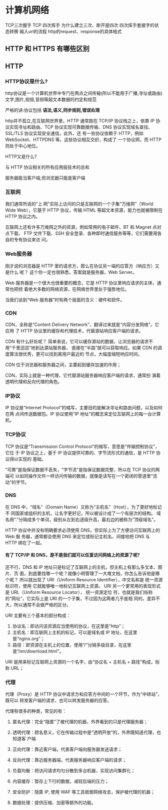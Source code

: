 # 计算机网络



TCP三次握手 
TCP 四次挥手 
为什么建立三次、断开是四次 
四次挥手套接字的状态转移 
输入url的流程 
http的request、response的具体格式





## HTTP 和 HTTPS 有哪些区别





## HTTP

### HTTP协议是什么?

http协议是一个计算机世界中专门在两点之间传输(所以不能用于广播,寻址或路由)文字,图片,视频,音频等超文本数据的约定和规范

严格的讲:协议包括 **语法,语义,同步规则,错误处理**



http并不孤立,在互联网世界里，HTTP 通常跑在 TCP/IP 协议栈之上，依靠 IP 协议实现寻址和路由、TCP 协议实现可靠数据传输、DNS 协议实现域名查找、SSL/TLS 协议实现安全通信。此外，还 有一些协议依赖于 HTTP，例如 WebSocket、HTTPDNS 等。这些协议相互交织，构成了 一个协议网，而 HTTP 则处于中心地位。



HTTP又是什么?

与 HTTP 协议相关的所有应用层技术的总和



服务器能当客户端,但浏览器只能是客户端





### 互联网

我们通常所说的“上 网”实际上访问的只是互联网的一个子集“万维网”（World Wide Web），它基于 HTTP 协议，传输 HTML 等超文本资源，能力也就被限制在 HTTP 协议之内。

互联网上还有许多万维网之外的资源，例如常用的电子邮件、BT 和 Magnet 点对点下载、 FTP 文件下载、SSH 安全登录、各种即时通信服务等等，它们需要用各自的专有协议来访 问。



### Web服务器

刚才说的浏览器是 HTTP 里的请求方，那么在协议另一端的应答方（响应方）又是什么 呢？ 这个你一定也很熟悉，答案就是服务器，Web Server。

Web 服务器是一个很大也很重要的概念，它是 HTTP 协议里响应请求的主体，通常也把控 着绝大多数的网络资源，在网络世界里处于强势地位。

当我们谈到“Web 服务器”时有两个层面的含义：硬件和软件。



### CDN

CDN，全称是“Content Delivery Network”，翻译过来就是“内容分发网络”。它应用 了 HTTP 协议里的缓存和代理技术，代替源站响应客户端的请求。

CDN 有什么好处呢？ 简单来说，它可以缓存源站的数据，让浏览器的请求不用“千里迢迢”地到达源站服务器， 直接在“半路”就可以获取响应。如果 CDN 的调度算法很优秀，更可以找到离用户最近的 节点，大幅度缩短响应时间。

CDN 位于浏览器和服务器之间，主要起到缓存加速的作用；

CDN，实际上就是一种代理，它代替源站服务器响应客户端的请求，通常扮 演着透明代理和反向代理的角色。

### IP协议

IP 协议是“Internet Protocol”的缩写，主要目的是解决寻址和路由问题，以及如何在两 点间传送数据包。IP 协议使用“IP 地址”的概念来定位互联网上的每一台计算机。



### TCP协议

TCP 协议是“Transmission Control Protocol”的缩写，意思是“传输控制协议”，它位 于 IP 协议之上，基于 IP 协议提供可靠的、字节流形式的通信，是 HTTP 协议得以实现的 基础。

“可靠”是指保证数据不丢失，“字节流”是指保证数据完整，所以在 TCP 协议的两端可 以如同操作文件一样访问传输的数据，就像是读写在一个密闭的管道里“流动”的字节。





### DNS

在 DNS 中，“域名”（Domain Name）又称为“主机名”（Host），为了更好地标记不 同国家或组织的主机，让名字更好记，所以被设计成了一个有层次的结构。 域名用“.”分隔成多个单词，级别从左到右逐级升高，最右边的被称为“顶级域名”。

HTTP 协议中并没有明确要求必须使用 DNS，但实际上为了方便访问互联网上的 Web 服 务器，通常都会使用 DNS 来定位或标记主机名，间接地把 DNS 与 HTTP 绑在了一起。



#### 有了 TCP/IP 和 DNS，是不是我们就可以任意访问网络上的资源了呢?

还不行，DNS 和 IP 地址只是标记了互联网上的主机，但主机上有那么多文本、图片、页 面，到底要找哪一个呢？就像小明管理了一大堆文档，你怎么告诉他是哪个呢？ 所以就出现了 URI（Uniform Resource Identifier），中文名称是 统一资源标识符，使用 它就能够唯一地标记互联网上资源。 URI 另一个更常用的表现形式是 URL（Uniform Resource Locator）， 统一资源定位 符，也就是我们俗称的“网址”，它实际上是 URI 的一个子集，不过因为这两者几乎是相 同的，差异不大，所以通常不会做严格的区分。



URI 主要有三个基本的部分构成：

1. 协议名：即访问该资源应当使用的协议，在这里是“http”； 
2.  主机名：即互联网上主机的标记，可以是域名或 IP 地址，在这里是“nginx.org”； 
3. 路径：即资源在主机上的位置，使用“/”分隔多级目录，在这里 是“/en/download.html”。



URI 是用来标记互联网上资源的一个名字，由“协议名 + 主机名 + 路径”构成，俗称 URL；



### 代理

代理（Proxy）是 HTTP 协议中请求方和应答方中间的一个环节，作为“中转站”，既可以 转发客户端的请求，也可以转发服务器的应答。



代理有很多的种类，常见的有： 

1. 匿名代理：完全“隐匿”了被代理的机器，外界看到的只是代理服务器； 
2.  透明代理：顾名思义，它在传输过程中是“透明开放”的，外界既知道代理，也知道客 户端
3.  正向代理：靠近客户端，代表客户端向服务器发送请求； 
4.  反向代理：靠近服务器端，代表服务器响应客户端的请求；



1. 负载均衡：把访问请求均匀分散到多台机器，实现访问集群化； 
2. 内容缓存：暂存上下行的数据，减轻后端的压力； 
3. 安全防护：隐匿 IP, 使用 WAF 等工具抵御网络攻击，保护被代理的机器； 
4. 数据处理：提供压缩、加密等额外的功能。

